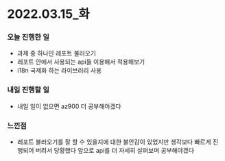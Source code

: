 # 2022.03.15\_화

### 오늘 진행한 일

- 과제 중 하나인 레포트 불러오기
- 레포트 안에서 사용되는 api들 이용해서 적용해보기
- i18n 국제화 하는 라이브러리 사용

### 내일 진행할 일

- 내일 일이 없으면 az900 더 공부해야겠다

### 느낀점

- 레포트 불러오기를 잘 할 수 있을지에 대한 불안감이 있었지만 생각보다 빠르게 진행되어 버려서 당황했다 앞으로 api를 더 자세히 살펴보며 공부해야겠다
